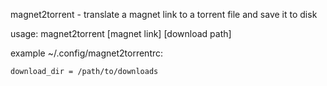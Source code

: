 magnet2torrent - translate a magnet link to a torrent file and save it to disk

usage:  magnet2torrent [magnet link] [download path]

example ~/.config/magnet2torrentrc:

    download_dir = /path/to/downloads